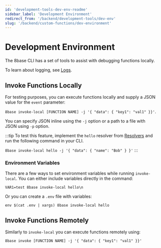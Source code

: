 ```yaml
---
id: 'development-tools-dev-env-readme'
sidebar_label: 'Development Environment'
redirect_from: '/backend/development-tools/dev-env'
slug: '/backend/custom-functions/dev-environment'
---
```


# Development Environment

The 8base CLI has a set of tools to assist with debugging functions locally.

To learn about logging, see [Logs](custom-functions/custom-functions-logs.md).

## Invoke Functions Locally

For testing purposes, you can execute functions locally and supply a JSON value for the `event` parameter:

`8base invoke-local [FUNCTION NAME] -j '{ "data": { "key1": "val1" }}'`.

You can specify JSON inline using the `-j` option or a path to a file with JSON using `-p` option.

:::tip 
To test this feature, implement the `hello` resolver from [Resolvers](/projects/backend/custom-functions/resolvers) and run the following command in your CLI.

`8base invoke-local hello -j '{ "data": { "name": "Bob" } }'`
:::

<!--{% hint style="info" %}-->

### Environment Variables

There are a few ways to set environment variables while running `invoke-local`. You can either include variables directly in the command:

`VAR1=test 8base invoke-local hello\n`

Or you can create a `.env` file with variables:

`env $(cat .env | xargs) 8base invoke-local hello`

<!--{% endhint %}-->

## Invoke Functions Remotely

Similarly to `invoke-local` you can execute functions remotely using:

`8base invoke [FUNCTION NAME] -j '{ "data": { "key1": "val1" }}'`
